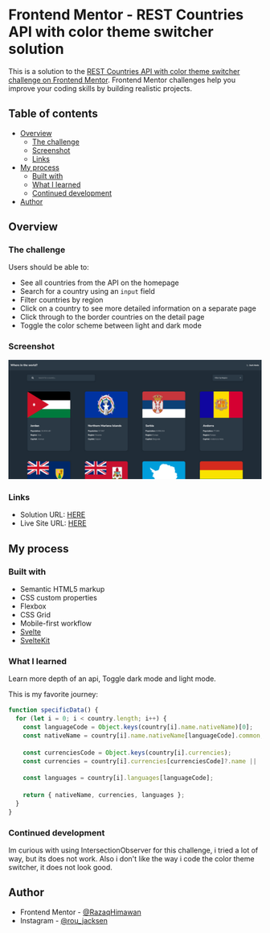 # Frontend Mentor - REST Countries API with color theme switcher solution

This is a solution to the [REST Countries API with color theme switcher challenge on Frontend Mentor](https://www.frontendmentor.io/challenges/rest-countries-api-with-color-theme-switcher-5cacc469fec04111f7b848ca). Frontend Mentor challenges help you improve your coding skills by building realistic projects.

## Table of contents

- [Overview](#overview)
  - [The challenge](#the-challenge)
  - [Screenshot](#screenshot)
  - [Links](#links)
- [My process](#my-process)
  - [Built with](#built-with)
  - [What I learned](#what-i-learned)
  - [Continued development](#continued-development)
- [Author](#author)

## Overview

### The challenge

Users should be able to:

- See all countries from the API on the homepage
- Search for a country using an `input` field
- Filter countries by region
- Click on a country to see more detailed information on a separate page
- Click through to the border countries on the detail page
- Toggle the color scheme between light and dark mode

### Screenshot

![](./result.png)

### Links

- Solution URL: [HERE](https://www.frontendmentor.io/solutions/sveltekit-solution-ACA7DAqZGl)
- Live Site URL: [HERE](https://countries-api-sveltekit-2f738f.netlify.app/)

## My process

### Built with

- Semantic HTML5 markup
- CSS custom properties
- Flexbox
- CSS Grid
- Mobile-first workflow
- [Svelte](https://svelte.dev/)
- [SvelteKit](https://kit.svelte.dev/)

### What I learned

Learn more depth of an api, Toggle dark mode and light mode.

This is my favorite journey:

```js
function specificData() {
  for (let i = 0; i < country.length; i++) {
    const languageCode = Object.keys(country[i].name.nativeName)[0];
    const nativeName = country[i].name.nativeName[languageCode].common;

    const currenciesCode = Object.keys(country[i].currencies);
    const currencies = country[i].currencies[currenciesCode]?.name || '-';

    const languages = country[i].languages[languageCode];

    return { nativeName, currencies, languages };
  }
}
```

### Continued development

Im curious with using IntersectionObserver for this challenge, i tried a lot of way, but its does not work.
Also i don't like the way i code the color theme switcher, it does not look good.

## Author

- Frontend Mentor - [@RazaqHimawan](https://www.frontendmentor.io/profile/RazaqHimawan)
- Instagram - [@rou_jacksen](https://www.instagram.com/rou_jacksen/)
